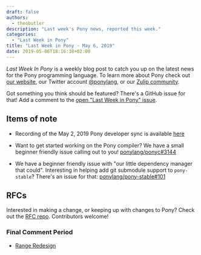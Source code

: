 ```yaml
---
draft: false
authors:
  - theobutler
description: "Last week's Pony news, reported this week."
categories:
  - "Last Week in Pony"
title: "Last Week in Pony - May 6, 2019"
date: 2019-05-06T18:16:38+02:00
---
```

_Last Week In Pony_ is a weekly blog post to catch you up on the latest news for the Pony programming language. To learn more about Pony check out [our website](https://ponylang.io), our Twitter account [@ponylang](https://twitter.com/ponylang), or our [Zulip community](https://ponylang.zulipchat.com).

Got something you think should be featured? There's a GitHub issue for that! Add a comment to the [open "Last Week in Pony" issue](https://github.com/ponylang/ponylang.github.io/issues?q=is%3Aissue+is%3Aopen+label%3Alast-week-in-pony).
<!-- more -->

## Items of note

- Recording of the May 2, 2019 Pony developer sync is available [here](https://sync-recordings.ponylang.io/r/2019_05_02.m4a)

- Want to get started working on the Pony compiler? We have a small beginner friendly issue calling out to you! [ponylang/ponyc#3144](https://github.com/ponylang/ponyc/issues/3144)

- We have a beginner friendly issue with "our little dependency manager that could". Interesting in helping add git submodule support to `pony-stable`? There's an issue for that: [ponylang/pony-stable#101](https://github.com/ponylang/pony-stable/issues/101)

## RFCs

Interested in making a change, or keeping up with changes to Pony? Check out the [RFC repo](https://github.com/ponylang/rfcs). Contributors welcome!

### Final Comment Period

- [Range Redesign](https://github.com/ponylang/rfcs/pull/147)
